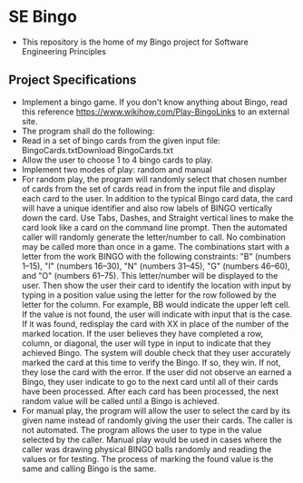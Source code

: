 # SE Bingo

* This repository is the home of my Bingo project for Software Engineering Principles

## Project Specifications

* Implement a bingo game.  If you don't know anything about Bingo, read this reference https://www.wikihow.com/Play-BingoLinks to an external site. 
* The program shall do the following:
* Read in a set of bingo cards from the given input file: BingoCards.txtDownload BingoCards.txt
* Allow the user to choose 1 to 4 bingo cards to play.  
* Implement two modes of play: random and manual
* For random play, the program will randomly select that chosen number of cards from the set of cards read in from the input file and display each card to the user.  In addition to the typical Bingo card data, the card will have a unique identifier and also row labels of  BINGO vertically down the card.  Use Tabs, Dashes, and Straight vertical lines to make the card look like a card on the command line prompt.  Then the automated caller will randomly generate the letter/number to call.  No combination may be called more than once in a game.  The combinations start with a letter from the work BINGO with the following constraints: "B" (numbers 1–15), "I" (numbers 16–30), "N" (numbers 31–45), "G" (numbers 46–60), and "O" (numbers 61–75).  This letter/number will be displayed to the user. Then show the user their card to identify the location with input by typing in a position value using the letter for the row followed by the letter for the column.  For example, BB would indicate the upper left cell.  If the value is not found, the user will indicate with input that is the case.  If it was found, redisplay the card with XX in place of the number of the marked location.  If the user believes they have completed a row, column, or diagonal, the user will type in input to indicate that they achieved Bingo.  The system will double check that they user accurately marked the card at this time to verify the Bingo.  If so, they win.  If not, they lose the card with the error.  If the user did not observe an earned a Bingo, they user indicate to go to the next card until all of their cards have been processed.  After each card has been processed, the next random value will be called until a Bingo is achieved.
* For manual play, the program will allow the user to select the card by its given name instead of randomly giving the user their cards.  The caller is not automated.  The program allows the user to type in the value selected by the caller.  Manual play would be used in cases where the caller was drawing physical BINGO balls randomly and reading the values or for testing.  The process of marking the found value is the same and calling Bingo is the same.